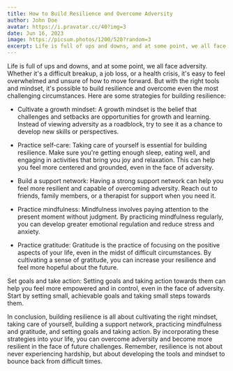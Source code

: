 ```yaml
---
title: How to Build Resilience and Overcome Adversity
author: John Doe
avatar: https://i.pravatar.cc/40?img=3
date: Jun 16, 2023
image: https://picsum.photos/1200/520?random=3
excerpt: Life is full of ups and downs, and at some point, we all face adversity. Whether it's a difficult breakup, a job loss, or a health crisis, it's easy to feel overwhelmed and unsure of how to move forward.
---
```

Life is full of ups and downs, and at some point, we all face adversity. Whether it's a difficult breakup, a job loss, or a health crisis, it's easy to feel overwhelmed and unsure of how to move forward. But with the right tools and mindset, it's possible to build resilience and overcome even the most challenging circumstances. Here are some strategies for building resilience:

* Cultivate a growth mindset: A growth mindset is the belief that challenges and setbacks are opportunities for growth and learning. Instead of viewing adversity as a roadblock, try to see it as a chance to develop new skills or perspectives.

* Practice self-care: Taking care of yourself is essential for building resilience. Make sure you're getting enough sleep, eating well, and engaging in activities that bring you joy and relaxation. This can help you feel more centered and grounded, even in the face of adversity.

* Build a support network: Having a strong support network can help you feel more resilient and capable of overcoming adversity. Reach out to friends, family members, or a therapist for support when you need it.

* Practice mindfulness: Mindfulness involves paying attention to the present moment without judgment. By practicing mindfulness regularly, you can develop greater emotional regulation and reduce stress and anxiety.

* Practice gratitude: Gratitude is the practice of focusing on the positive aspects of your life, even in the midst of difficult circumstances. By cultivating a sense of gratitude, you can increase your resilience and feel more hopeful about the future.

Set goals and take action: Setting goals and taking action towards them can help you feel more empowered and in control, even in the face of adversity. Start by setting small, achievable goals and taking small steps towards them.

In conclusion, building resilience is all about cultivating the right mindset, taking care of yourself, building a support network, practicing mindfulness and gratitude, and setting goals and taking action. By incorporating these strategies into your life, you can overcome adversity and become more resilient in the face of future challenges. Remember, resilience is not about never experiencing hardship, but about developing the tools and mindset to bounce back from difficult times.